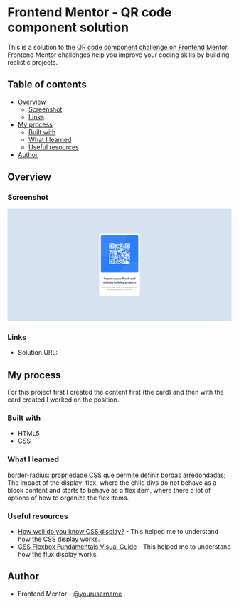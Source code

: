 # Frontend Mentor - QR code component solution

This is a solution to the [QR code component challenge on Frontend Mentor](https://www.frontendmentor.io/challenges/qr-code-component-iux_sIO_H). Frontend Mentor challenges help you improve your coding skills by building realistic projects. 

## Table of contents

- [Overview](#overview)
  - [Screenshot](#screenshot)
  - [Links](#links)
- [My process](#my-process)
  - [Built with](#built-with)
  - [What I learned](#what-i-learned)
  - [Useful resources](#useful-resources)
- [Author](#author)

## Overview

### Screenshot

![](./screenshot.jpg)

### Links

- Solution URL:

## My process
For this project first I created the content first (the card) and then with the card created I worked on the position.

### Built with

- HTML5 
- CSS

### What I learned

border-radius: propriedade CSS que permite definir bordas arredondadas;
The impact of the display: flex, where the child divs do not behave as a block content and starts to behave as a flex item, where there a lot of options of how to organize the flex items.

### Useful resources

- [How well do you know CSS display?](https://chenhuijing.com/blog/how-well-do-you-know-display/) - This helped me to understand how the CSS display works.
- [CSS Flexbox Fundamentals Visual Guide](https://medium.com/swlh/css-flexbox-fundamentals-visual-guide-1c467f480dac) - This helped me to understand how the flux display works.


## Author
- Frontend Mentor - [@yourusername](https://www.frontendmentor.io/profile/yourusername)

